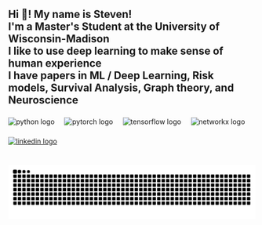<h2 align="left">Hi 👋! My name is Steven!<br>I'm a Master's Student at the University of Wisconsin-Madison<br>I like to use deep learning to make sense of human experience<br>I have papers in ML / Deep Learning, Risk models, Survival Analysis, Graph theory, and Neuroscience</h2>

###

<div align="left">
  <img src="https://cdn.jsdelivr.net/gh/devicons/devicon/icons/python/python-original.svg" height="30" alt="python logo" />
  <img width="12" />
  <img src="https://cdn.jsdelivr.net/gh/devicons/devicon/icons/pytorch/pytorch-original.svg" height="30" alt="pytorch logo" />
  <img width="12" />
  <img src="https://cdn.jsdelivr.net/gh/devicons/devicon/icons/tensorflow/tensorflow-original.svg" height="30" alt="tensorflow logo" />
  <img width="12" />
  <img src="https://cdn.jsdelivr.net/gh/devicons/devicon/icons/networkx/networkx-original.svg" height="30" alt="networkx logo" />
</div>

###

<div align="left">
  <a href="https://www.linkedin.com/in/stevenhaworth02/" target="_blank">
    <img src="https://img.shields.io/static/v1?message=LinkedIn&logo=linkedin&label=&color=0077B5&logoColor=white&labelColor=&style=for-the-badge" height="35" alt="linkedin logo" />
  </a>
</div>

###

<br clear="both" />

<!-- GitHub contribution snake -->
<img src="https://raw.githubusercontent.com/stevehaworth02/stevehaworth02/output/snake.svg" alt="GitHub contribution snake animation" />
